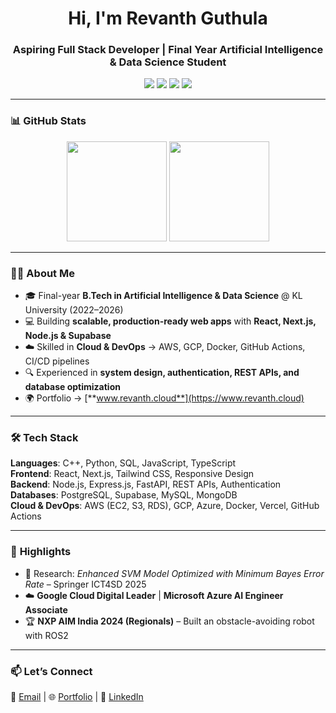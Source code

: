 <!-- Profile Header -->
<h1 align="center">Hi, I'm Revanth Guthula</h1>
<h3 align="center">Aspiring Full Stack Developer | Final Year Artificial Intelligence & Data Science Student</h3>

<p align="center">
  <a href="mailto:revanthgwork@gmail.com"><img src="https://img.shields.io/badge/Email-Contact-blue?style=flat-square&logo=gmail"></a>
  <a href="https://www.linkedin.com/in/rev2607"><img src="https://img.shields.io/badge/LinkedIn-Connect-blue?style=flat-square&logo=linkedin"></a>
  <a href="https://github.com/rev2607"><img src="https://img.shields.io/badge/GitHub-Follow-black?style=flat-square&logo=github"></a>
  <a href="https://www.revanth.cloud"><img src="https://img.shields.io/badge/Portfolio-Visit-brightgreen?style=flat-square&logo=google-chrome"></a>
</p>

---

### 📊 **GitHub Stats**
<p align="center">
  <img src="https://github-readme-stats.vercel.app/api?username=rev2607&show_icons=true&theme=tokyonight" height="160"/>
  <img src="https://github-readme-stats.vercel.app/api/top-langs/?username=rev2607&layout=compact&theme=tokyonight" height="160"/>
</p>


---

### 🧑‍💻 **About Me**
- 🎓 Final-year **B.Tech in Artificial Intelligence & Data Science** @ KL University (2022–2026)  
- 💻 Building **scalable, production-ready web apps** with **React, Next.js, Node.js & Supabase**  
- ☁️ Skilled in **Cloud & DevOps** → AWS, GCP, Docker, GitHub Actions, CI/CD pipelines  
- 🔍 Experienced in **system design, authentication, REST APIs, and database optimization**  
- 🌍 Portfolio → [**www.revanth.cloud**](https://www.revanth.cloud)

---

### 🛠️ **Tech Stack**
**Languages**: C++, Python, SQL, JavaScript, TypeScript  
**Frontend**: React, Next.js, Tailwind CSS, Responsive Design  
**Backend**: Node.js, Express.js, FastAPI, REST APIs, Authentication  
**Databases**: PostgreSQL, Supabase, MySQL, MongoDB  
**Cloud & DevOps**: AWS (EC2, S3, RDS), GCP, Azure, Docker, Vercel, GitHub Actions  

---

### 🏅 **Highlights**
- 📄 Research: *Enhanced SVM Model Optimized with Minimum Bayes Error Rate* – Springer ICT4SD 2025  
- ☁️ **Google Cloud Digital Leader** | **Microsoft Azure AI Engineer Associate**  
- 🏆 **NXP AIM India 2024 (Regionals)** – Built an obstacle-avoiding robot with ROS2  

---

### 📫 **Let’s Connect**
💌 [Email](mailto:revanthgwork@gmail.com) | 🌐 [Portfolio](https://www.revanth.cloud) | 💼 [LinkedIn](https://www.linkedin.com/in/rev2607)  
